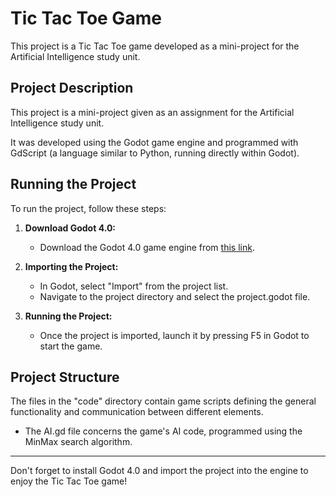# Tic Tac Toe Game

This project is a Tic Tac Toe game developed as a mini-project for the Artificial Intelligence study unit.

## Project Description

This project is a mini-project given as an assignment for the Artificial Intelligence study unit.

It was developed using the Godot game engine and programmed with GdScript (a language similar to Python, running directly within Godot).

## Running the Project

To run the project, follow these steps:

1. **Download Godot 4.0:**
   - Download the Godot 4.0 game engine from [this link](https://godotengine.org/download/windows/).

2. **Importing the Project:**
   - In Godot, select "Import" from the project list.
   - Navigate to the project directory and select the project.godot file.

3. **Running the Project:**
   - Once the project is imported, launch it by pressing F5 in Godot to start the game.

## Project Structure

The files in the "code" directory contain game scripts defining the general functionality and communication between different elements.
- The AI.gd file concerns the game's AI code, programmed using the MinMax search algorithm.

---

Don't forget to install Godot 4.0 and import the project into the engine to enjoy the Tic Tac Toe game!
